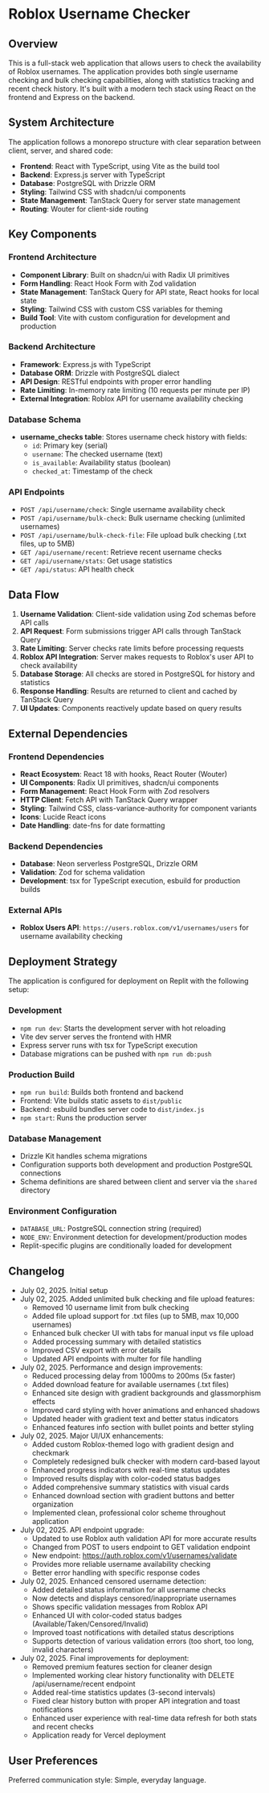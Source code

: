 # Roblox Username Checker

## Overview

This is a full-stack web application that allows users to check the availability of Roblox usernames. The application provides both single username checking and bulk checking capabilities, along with statistics tracking and recent check history. It's built with a modern tech stack using React on the frontend and Express on the backend.

## System Architecture

The application follows a monorepo structure with clear separation between client, server, and shared code:

- **Frontend**: React with TypeScript, using Vite as the build tool
- **Backend**: Express.js server with TypeScript
- **Database**: PostgreSQL with Drizzle ORM
- **Styling**: Tailwind CSS with shadcn/ui components
- **State Management**: TanStack Query for server state management
- **Routing**: Wouter for client-side routing

## Key Components

### Frontend Architecture
- **Component Library**: Built on shadcn/ui with Radix UI primitives
- **Form Handling**: React Hook Form with Zod validation
- **State Management**: TanStack Query for API state, React hooks for local state
- **Styling**: Tailwind CSS with custom CSS variables for theming
- **Build Tool**: Vite with custom configuration for development and production

### Backend Architecture
- **Framework**: Express.js with TypeScript
- **Database ORM**: Drizzle with PostgreSQL dialect
- **API Design**: RESTful endpoints with proper error handling
- **Rate Limiting**: In-memory rate limiting (10 requests per minute per IP)
- **External Integration**: Roblox API for username availability checking

### Database Schema
- **username_checks table**: Stores username check history with fields:
  - `id`: Primary key (serial)
  - `username`: The checked username (text)
  - `is_available`: Availability status (boolean)
  - `checked_at`: Timestamp of the check

### API Endpoints
- `POST /api/username/check`: Single username availability check
- `POST /api/username/bulk-check`: Bulk username checking (unlimited usernames)
- `POST /api/username/bulk-check-file`: File upload bulk checking (.txt files, up to 5MB)
- `GET /api/username/recent`: Retrieve recent username checks
- `GET /api/username/stats`: Get usage statistics
- `GET /api/status`: API health check

## Data Flow

1. **Username Validation**: Client-side validation using Zod schemas before API calls
2. **API Request**: Form submissions trigger API calls through TanStack Query
3. **Rate Limiting**: Server checks rate limits before processing requests
4. **Roblox API Integration**: Server makes requests to Roblox's user API to check availability
5. **Database Storage**: All checks are stored in PostgreSQL for history and statistics
6. **Response Handling**: Results are returned to client and cached by TanStack Query
7. **UI Updates**: Components reactively update based on query results

## External Dependencies

### Frontend Dependencies
- **React Ecosystem**: React 18 with hooks, React Router (Wouter)
- **UI Components**: Radix UI primitives, shadcn/ui components
- **Form Management**: React Hook Form with Zod resolvers
- **HTTP Client**: Fetch API with TanStack Query wrapper
- **Styling**: Tailwind CSS, class-variance-authority for component variants
- **Icons**: Lucide React icons
- **Date Handling**: date-fns for date formatting

### Backend Dependencies
- **Database**: Neon serverless PostgreSQL, Drizzle ORM
- **Validation**: Zod for schema validation
- **Development**: tsx for TypeScript execution, esbuild for production builds

### External APIs
- **Roblox Users API**: `https://users.roblox.com/v1/usernames/users` for username availability checking

## Deployment Strategy

The application is configured for deployment on Replit with the following setup:

### Development
- `npm run dev`: Starts the development server with hot reloading
- Vite dev server serves the frontend with HMR
- Express server runs with tsx for TypeScript execution
- Database migrations can be pushed with `npm run db:push`

### Production Build
- `npm run build`: Builds both frontend and backend
- Frontend: Vite builds static assets to `dist/public`
- Backend: esbuild bundles server code to `dist/index.js`
- `npm start`: Runs the production server

### Database Management
- Drizzle Kit handles schema migrations
- Configuration supports both development and production PostgreSQL connections
- Schema definitions are shared between client and server via the `shared` directory

### Environment Configuration
- `DATABASE_URL`: PostgreSQL connection string (required)
- `NODE_ENV`: Environment detection for development/production modes
- Replit-specific plugins are conditionally loaded for development

## Changelog
- July 02, 2025. Initial setup
- July 02, 2025. Added unlimited bulk checking and file upload features:
  - Removed 10 username limit from bulk checking
  - Added file upload support for .txt files (up to 5MB, max 10,000 usernames)
  - Enhanced bulk checker UI with tabs for manual input vs file upload
  - Added processing summary with detailed statistics
  - Improved CSV export with error details
  - Updated API endpoints with multer for file handling
- July 02, 2025. Performance and design improvements:
  - Reduced processing delay from 1000ms to 200ms (5x faster)
  - Added download feature for available usernames (.txt files)
  - Enhanced site design with gradient backgrounds and glassmorphism effects
  - Improved card styling with hover animations and enhanced shadows
  - Updated header with gradient text and better status indicators
  - Enhanced features info section with bullet points and better styling
- July 02, 2025. Major UI/UX enhancements:
  - Added custom Roblox-themed logo with gradient design and checkmark
  - Completely redesigned bulk checker with modern card-based layout
  - Enhanced progress indicators with real-time status updates
  - Improved results display with color-coded status badges
  - Added comprehensive summary statistics with visual cards
  - Enhanced download section with gradient buttons and better organization
  - Implemented clean, professional color scheme throughout application
- July 02, 2025. API endpoint upgrade:
  - Updated to use Roblox auth validation API for more accurate results
  - Changed from POST to users endpoint to GET validation endpoint
  - New endpoint: https://auth.roblox.com/v1/usernames/validate
  - Provides more reliable username availability checking
  - Better error handling with specific response codes
- July 02, 2025. Enhanced censored username detection:
  - Added detailed status information for all username checks
  - Now detects and displays censored/inappropriate usernames
  - Shows specific validation messages from Roblox API
  - Enhanced UI with color-coded status badges (Available/Taken/Censored/Invalid)
  - Improved toast notifications with detailed status descriptions
  - Supports detection of various validation errors (too short, too long, invalid characters)
- July 02, 2025. Final improvements for deployment:
  - Removed premium features section for cleaner design
  - Implemented working clear history functionality with DELETE /api/username/recent endpoint
  - Added real-time statistics updates (3-second intervals)
  - Fixed clear history button with proper API integration and toast notifications
  - Enhanced user experience with real-time data refresh for both stats and recent checks
  - Application ready for Vercel deployment

## User Preferences

Preferred communication style: Simple, everyday language.